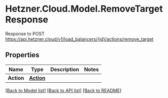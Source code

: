 # Hetzner.Cloud.Model.RemoveTargetResponse
Response to POST https://api.hetzner.cloud/v1/load_balancers/{id}/actions/remove_target

## Properties

Name | Type | Description | Notes
------------ | ------------- | ------------- | -------------
**Action** | [**Action**](Action.md) |  | 

[[Back to Model list]](../../README.md#documentation-for-models) [[Back to API list]](../../README.md#documentation-for-api-endpoints) [[Back to README]](../../README.md)

